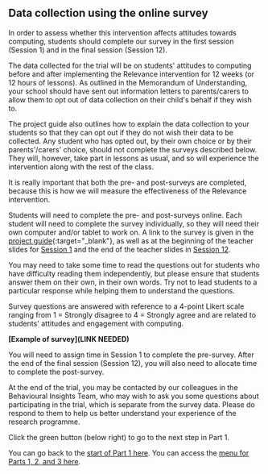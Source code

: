 ## Data collection using the online survey

In order to assess whether this intervention affects attitudes towards computing, students should complete our survey in the first session (Session 1) and in the final session (Session 12).

The data collected for the trial will be on students' attitudes to computing before and after implementing the Relevance intervention for 12 weeks (or 12 hours of lessons). As outlined in the Memorandum of Understanding, your school should have sent out information letters to parents/carers to allow them to opt out of data collection on their child's behalf if they wish to.

The project guide also outlines how to explain the data collection to your students so that they can opt out if they do not wish their data to be collected. Any student who has opted out, by their own choice or by their parents'/carers' choice, should not complete the surveys described below. They will, however, take part in lessons as usual, and so will experience the intervention along with the rest of the class.
 
It is really important that both the pre- and post-surveys are completed, because this is how we will measure the effectiveness of the Relevance intervention. 

Students will need to complete the pre- and post-surveys online. Each student will need to complete the survey individually, so they will need their own computer and/or tablet to work on. A link to the survey is given in the [project guide](https://ncce.io/xiv8pO){:target="_blank"}, as well as at the beginning of the teacher slides for [Session 1](https://ncce.io/32M0MZ) and the end of the teacher slides in [Session 12](http://ncce.io/ken2FV).

You may need to take some time to read the questions out for students who have difficulty reading them independently, but please ensure that students answer them on their own, in their own words. Try not to lead students to a particular response while helping them to understand the questions.

Survey questions are answered with reference to a 4-point Likert scale ranging from 1 = Strongly disagree to 4 = Strongly agree and are related to students' attitudes and engagement with computing.

**[Example of survey](LINK NEEDED)**

You will need to assign time in Session 1 to complete the pre-survey. After the end of the final session (Session 12), you will also need to allocate time to complete the post-survey.

At the end of the trial, you may be contacted by our colleagues in the Behavioural Insights Team, who may wish to ask you some questions about participating in the trial, which is separate from the survey data. Please do respond to them to help us better understand your experience of the research programme.

Click the green button (below right) to go to the next step in Part 1.

You can go back to the [start of Part 1 here](https://projects.raspberrypi.org/en/projects/Year8-RelevanceTraining-Part1-GBICi4).
You can access the [menu for Parts 1, 2, and 3 here](https://projects.raspberrypi.org/en/pathways/year8-relevancetraining-gbici4).
